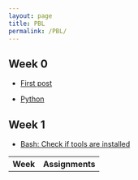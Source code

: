 ```yaml
---
layout: page
title: PBL
permalink: /PBL/
---
```


## Week 0

* [First post](https://lwu1822.github.io/CSP-fastpages/jekyll-liquid/2022/08/31/jekyll-liquid.html)

* [Python](https://lwu1822.github.io/CSP-fastpages/python/2022/09/04/python.html)

## Week 1

* [Bash: Check if tools are installed](https://lwu1822.github.io/CSP-fastpages/bash/2022/09/05/tools.html)



<table>
    <tr>
        <th>Week</th>
        <th>Assignments</th>
    </tr>
</table>